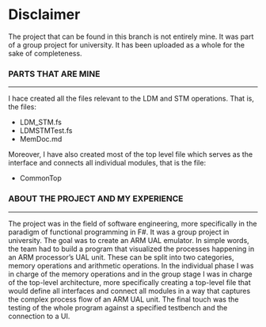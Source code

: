 # Disclaimer

The project that can be found in this branch is not entirely mine. It was part of a group project for university.
It has been uploaded as a whole for the sake of completeness.

### PARTS THAT ARE MINE
___________________

I hace created all the files relevant to the LDM and STM operations. That is, the files:

- LDM_STM.fs
- LDMSTMTest.fs
- MemDoc.md

Moreover, I have also created most of the top level file which serves as the interface and connects all individual modules,
that is the file:
- CommonTop

### ABOUT THE PROJECT AND MY EXPERIENCE
___________________________________
The project was in the field of software engineering, more specifically in the paradigm of functional programming in F#. It was a group project in university. The goal was to create an ARM UAL emulator. In simple words, the team had to build a program that visualized the processes happening in an ARM processor’s UAL unit. These can be split into two categories, memory operations and arithmetic operations. In the individual phase I was in charge of the memory operations and in the group stage I was in charge of the top-level architecture, more specifically creating a top-level file that would define all interfaces and connect all modules in a way that captures the complex process flow of an ARM UAL unit. The final touch was the testing of the whole program against a specified testbench and the connection to a UI. 








